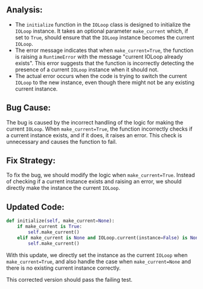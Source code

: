 ## Analysis:
- The `initialize` function in the `IOLoop` class is designed to initialize the `IOLoop` instance. It takes an optional parameter `make_current` which, if set to `True`, should ensure that the `IOLoop` instance becomes the current `IOLoop`.
- The error message indicates that when `make_current=True`, the function is raising a `RuntimeError` with the message "current IOLoop already exists". This error suggests that the function is incorrectly detecting the presence of a current `IOLoop` instance when it should not.
- The actual error occurs when the code is trying to switch the current `IOLoop` to the new instance, even though there might not be any existing current instance.

## Bug Cause:
The bug is caused by the incorrect handling of the logic for making the current `IOLoop`. When `make_current=True`, the function incorrectly checks if a current instance exists, and if it does, it raises an error. This check is unnecessary and causes the function to fail.

## Fix Strategy:
To fix the bug, we should modify the logic when `make_current=True`. Instead of checking if a current instance exists and raising an error, we should directly make the instance the current `IOLoop`.

## Updated Code:
```python
def initialize(self, make_current=None):
    if make_current is True:
        self.make_current()
    elif make_current is None and IOLoop.current(instance=False) is None:
        self.make_current()
```

With this update, we directly set the instance as the current `IOLoop` when `make_current=True`, and also handle the case when `make_current=None` and there is no existing current instance correctly.

This corrected version should pass the failing test.